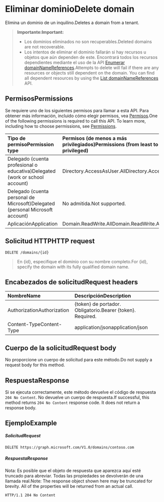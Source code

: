 # <a name="delete-domain"></a><span data-ttu-id="6dee9-101">Eliminar dominio</span><span class="sxs-lookup"><span data-stu-id="6dee9-101">Delete domain</span></span>

<span data-ttu-id="6dee9-102">Elimina un dominio de un inquilino.</span><span class="sxs-lookup"><span data-stu-id="6dee9-102">Deletes a domain from a tenant.</span></span>

> <span data-ttu-id="6dee9-103">**Importante:**</span><span class="sxs-lookup"><span data-stu-id="6dee9-103">**Important:**</span></span>
> - <span data-ttu-id="6dee9-104">Los dominios eliminados no son recuperables.</span><span class="sxs-lookup"><span data-stu-id="6dee9-104">Deleted domains are not recoverable.</span></span><br />
> - <span data-ttu-id="6dee9-p101">Los intentos de eliminar el dominio fallarán si hay recursos u objetos que aún dependen de este. Encontrará todos los recursos dependientes mediante el uso de la API [Enumerar domainNameReferences](domain_list_domainnamereferences.md).</span><span class="sxs-lookup"><span data-stu-id="6dee9-p101">Attempts to delete will fail if there are any resources or objects still dependent on the domain. You can find all dependent resources by using the [List domainNameReferences](domain_list_domainnamereferences.md) API.</span></span>

## <a name="permissions"></a><span data-ttu-id="6dee9-107">Permisos</span><span class="sxs-lookup"><span data-stu-id="6dee9-107">Permissions</span></span>

<span data-ttu-id="6dee9-p102">Se requiere uno de los siguientes permisos para llamar a esta API. Para obtener más información, incluido cómo elegir permisos, vea [Permisos](../../../concepts/permissions_reference.md).</span><span class="sxs-lookup"><span data-stu-id="6dee9-p102">One of the following permissions is required to call this API. To learn more, including how to choose permissions, see [Permissions](../../../concepts/permissions_reference.md).</span></span>


|<span data-ttu-id="6dee9-110">Tipo de permiso</span><span class="sxs-lookup"><span data-stu-id="6dee9-110">Permission type</span></span>      | <span data-ttu-id="6dee9-111">Permisos (de menos a más privilegiados)</span><span class="sxs-lookup"><span data-stu-id="6dee9-111">Permissions (from least to most privileged)</span></span>              |
|:--------------------|:---------------------------------------------------------|
|<span data-ttu-id="6dee9-112">Delegado (cuenta profesional o educativa)</span><span class="sxs-lookup"><span data-stu-id="6dee9-112">Delegated (work or school account)</span></span> | <span data-ttu-id="6dee9-113">Directory.AccessAsUser.All</span><span class="sxs-lookup"><span data-stu-id="6dee9-113">Directory.AccessAsUser.All</span></span>    |
|<span data-ttu-id="6dee9-114">Delegado (cuenta personal de Microsoft)</span><span class="sxs-lookup"><span data-stu-id="6dee9-114">Delegated (personal Microsoft account)</span></span> | <span data-ttu-id="6dee9-115">No admitida.</span><span class="sxs-lookup"><span data-stu-id="6dee9-115">Not supported.</span></span>    |
|<span data-ttu-id="6dee9-116">Aplicación</span><span class="sxs-lookup"><span data-stu-id="6dee9-116">Application</span></span> | <span data-ttu-id="6dee9-117">Domain.ReadWrite.All</span><span class="sxs-lookup"><span data-stu-id="6dee9-117">Domain.ReadWrite.All</span></span> |

## <a name="http-request"></a><span data-ttu-id="6dee9-118">Solicitud HTTP</span><span class="sxs-lookup"><span data-stu-id="6dee9-118">HTTP request</span></span>
<!-- { "blockType": "ignored" } -->
```http
DELETE /domains/{id}
```

> <span data-ttu-id="6dee9-119">En {id}, especifique el dominio con su nombre completo.</span><span class="sxs-lookup"><span data-stu-id="6dee9-119">For {id}, specify the domain with its fully qualified domain name.</span></span>

## <a name="request-headers"></a><span data-ttu-id="6dee9-120">Encabezados de solicitud</span><span class="sxs-lookup"><span data-stu-id="6dee9-120">Request headers</span></span>

| <span data-ttu-id="6dee9-121">Nombre</span><span class="sxs-lookup"><span data-stu-id="6dee9-121">Name</span></span>       | <span data-ttu-id="6dee9-122">Descripción</span><span class="sxs-lookup"><span data-stu-id="6dee9-122">Description</span></span>|
|:---------------|:----------|
| <span data-ttu-id="6dee9-123">Authorization</span><span class="sxs-lookup"><span data-stu-id="6dee9-123">Authorization</span></span>  | <span data-ttu-id="6dee9-p103">{token} de portador. Obligatorio.</span><span class="sxs-lookup"><span data-stu-id="6dee9-p103">Bearer {token}. Required.</span></span> |
| <span data-ttu-id="6dee9-126">Content-Type</span><span class="sxs-lookup"><span data-stu-id="6dee9-126">Content-Type</span></span>  | <span data-ttu-id="6dee9-127">application/json</span><span class="sxs-lookup"><span data-stu-id="6dee9-127">application/json</span></span> |

## <a name="request-body"></a><span data-ttu-id="6dee9-128">Cuerpo de la solicitud</span><span class="sxs-lookup"><span data-stu-id="6dee9-128">Request body</span></span>

<span data-ttu-id="6dee9-129">No proporcione un cuerpo de solicitud para este método.</span><span class="sxs-lookup"><span data-stu-id="6dee9-129">Do not supply a request body for this method.</span></span>

## <a name="response"></a><span data-ttu-id="6dee9-130">Respuesta</span><span class="sxs-lookup"><span data-stu-id="6dee9-130">Response</span></span>

<span data-ttu-id="6dee9-p104">Si se ejecuta correctamente, este método devuelve el código de respuesta `204 No Content`. No devuelve un cuerpo de respuesta.</span><span class="sxs-lookup"><span data-stu-id="6dee9-p104">If successful, this method returns `204 No Content` response code. It does not return a response body.</span></span>

## <a name="example"></a><span data-ttu-id="6dee9-133">Ejemplo</span><span class="sxs-lookup"><span data-stu-id="6dee9-133">Example</span></span>
##### <a name="request"></a><span data-ttu-id="6dee9-134">Solicitud</span><span class="sxs-lookup"><span data-stu-id="6dee9-134">Request</span></span>

<!-- {
  "blockType": "request",
  "name": "delete_domain"
}-->
```http
DELETE https://graph.microsoft.com/V1.0/domains/contoso.com
```

##### <a name="response"></a><span data-ttu-id="6dee9-135">Respuesta</span><span class="sxs-lookup"><span data-stu-id="6dee9-135">Response</span></span>

<span data-ttu-id="6dee9-p105">Nota: Es posible que el objeto de respuesta que aparezca aquí esté truncado para abreviar. Todas las propiedades se devolverán de una llamada real.</span><span class="sxs-lookup"><span data-stu-id="6dee9-p105">Note: The response object shown here may be truncated for brevity. All of the properties will be returned from an actual call.</span></span>
<!-- {
  "blockType": "response",
  "truncated": true
} -->
```http
HTTP/1.1 204 No Content
```

<!-- uuid: 8fcb5dbc-d5aa-4681-8e31-b001d5168d79
2015-10-25 14:57:30 UTC -->
<!-- {
  "type": "#page.annotation",
  "description": "Delete domain",
  "keywords": "",
  "section": "documentation",
  "tocPath": ""
}-->
